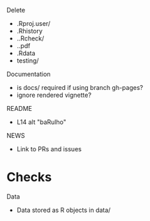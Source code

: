 Delete

- .Rproj.user/
- .Rhistory
- ..Rcheck/
- ..pdf
- .Rdata
- testing/



Documentation

- is docs/ required if using branch gh-pages?
- ignore rendered vignette?



README

- L14 alt "baRulho" 



NEWS

- Link to PRs and issues

# Checks

Data
- Data stored as R objects in data/ 
